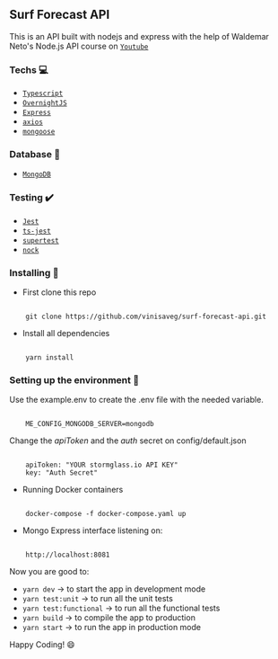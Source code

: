 ## Surf Forecast API

This is an API built with nodejs and express with the help of Waldemar Neto's Node.js API course on [`Youtube`](https://www.youtube.com/watch?v=W2ld5xRS3cY&list=PLz_YTBuxtxt6_Zf1h-qzNsvVt46H8ziKh&index=2)

### Techs :computer:

- [`Typescript`](https://www.typescriptlang.org)
- [`OvernightJS`](https://github.com/seanpmaxwell/overnight/#readme)
- [`Express`](https://expressjs.com)
- [`axios`](https://github.com/axios/axios)
- [`mongoose`](https://mongoosejs.com)

### Database :floppy_disk:

- [`MongoDB`](https://www.mongodb.com)

### Testing :heavy_check_mark:

- [`Jest`](https://jestjs.io)
- [`ts-jest`](https://kulshekhar.github.io/ts-jest/)
- [`supertest`](https://github.com/visionmedia/supertest#readme)
- [`nock`](https://github.com/nock/nock#readme)

### Installing :construction_worker:

- First clone this repo

```

    git clone https://github.com/vinisaveg/surf-forecast-api.git

```

- Install all dependencies

```

    yarn install

```

### Setting up the environment :electric_plug:

Use the example.env to create the .env file with the needed variable.

```

    ME_CONFIG_MONGODB_SERVER=mongodb

```

Change the _apiToken_ and the _auth_ secret on config/default.json

```

    apiToken: "YOUR stormglass.io API KEY"
    key: "Auth Secret"

```

- Running Docker containers

```

    docker-compose -f docker-compose.yaml up

```

- Mongo Express interface listening on:

```

    http://localhost:8081

```

Now you are good to:

- `yarn dev` -> to start the app in development mode
- `yarn test:unit` -> to run all the unit tests
- `yarn test:functional` -> to run all the functional tests
- `yarn build` -> to compile the app to production
- `yarn start` -> to run the app in production mode

Happy Coding! :smile:
